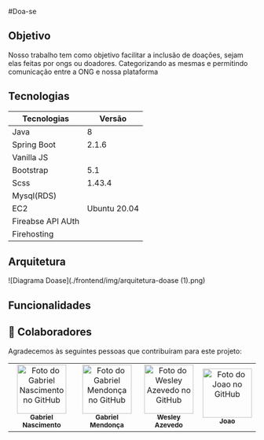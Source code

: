 #Doa-se

## Objetivo

Nosso trabalho tem como objetivo facilitar a inclusão de doações, sejam elas feitas por ongs ou doadores. Categorizando as mesmas e permitindo comunicação entre a ONG e nossa plataforma

## Tecnologias

| Tecnologias | Versão |
|-------------|--------|
|Java         | 8      |
|Spring Boot  | 2.1.6  |
|Vanilla JS   |        |
| Bootstrap   |  5.1   |
| Scss        | 1.43.4 |
| Mysql(RDS)  |        |
| EC2         | Ubuntu  20.04  |
| Fireabse API AUth    |
| Firehosting          |


## Arquitetura
![Diagrama Doase](./frontend/img/arquitetura-doase (1).png)


## Funcionalidades



## 🤝 Colaboradores

Agradecemos às seguintes pessoas que contribuíram para este projeto:

<table>
  <tr>
    <td align="center">
      <a href="https://github.com/Gabryel8818">
        <img src="https://avatars.githubusercontent.com/u/50804183?s=460&u=5c482ff85466ddbc6a8ff19c5692928c265ffe43&v=4" width="100px;" alt="Foto do Gabriel Nascimento no GitHub"/><br>
        <sub>
          <b>Gabriel Nascimento</b>
        </sub>
      </a>
    </td>
        <td align="center">
      <a href="https://github.com/gabrielsm14">
        <img src="https://avatars.githubusercontent.com/u/58239113?v=4" width="100px;" alt="Foto do Gabriel Mendonça no GitHub"/><br>
        <sub>
          <b>Gabriel Mendonça</b>
        </sub>
      </a>
    </td>
      <td align="center">
      <a href="https://github.com/Wes-Ley-Cor-Ean-O39">
        <img src="https://avatars.githubusercontent.com/u/36468581?v=4" width="100px;" alt="Foto do Wesley Azevedo no GitHub"/><br>
        <sub>
          <b>Wesley Azevedo</b>
        </sub>
      </a>
    </td>
<td align="center">
      <a href="https://github.com/joao1713">
        <img src="https://avatars.githubusercontent.com/u/69879160?v=4" width="100px;" alt="Foto do Joao no GitHub"/><br>
        <sub>
          <b>Joao</b>
        </sub>
      </a>
    </td>
    
  </tr>
</table>
